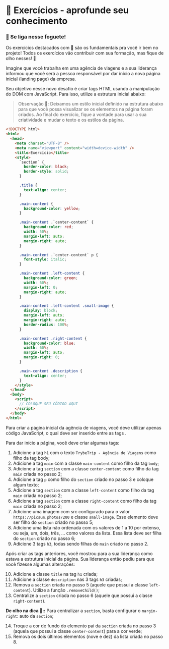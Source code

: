 # 🚀 Exercícios - aprofunde seu conhecimento

### 🚀 Se liga nesse foguete!

Os exercícios destacados com 🚀 são os fundamentais pra você ir bem no projeto! Todos os exercícios vão contribuir com sua formação, mas fique de olho nesses! 👀

Imagine que você trabalha em uma agência de viagens e a sua liderança informou que você será a pessoa responsável por dar início a nova página inicial (landing page) da empresa.

Seu objetivo nesse novo desafio é criar tags HTML usando a manipulação do DOM com JavaScript. Para isso, utilize a estrutura inicial abaixo:

>Observação 🔎: Deixamos um estilo inicial definido na estrutura abaixo para que você possa visualizar se os elementos na página foram criados. Ao final do exercício, fique a vontade para usar a sua criatividade e mudar o texto e os estilos da página.

```html
<!DOCTYPE html>
<html>
  <head>
    <meta charset="UTF-8" />
    <meta name="viewport" content="width=device-width" />
    <title>Exercício</title>
    <style>
      `section` {
        border-color: black;
        border-style: solid;
      }

      .title {
        text-align: center;
      }

      .main-content {
        background-color: yellow;
      }

      .main-content .`center-content` {
        background-color: red;
        width: 50%;
        margin-left: auto;
        margin-right: auto;
      }

      .main-content .`center-content` p {
        font-style: italic;
      }

      .main-content .left-content {
        background-color: green;
        width: 60%;
        margin-left: 0;
        margin-right: auto;
      }

      .main-content .left-content .small-image {
        display: block;
        margin-left: auto;
        margin-right: auto;
        border-radius: 100%;
      }

      .main-content .right-content {
        background-color: blue;
        width: 60%;
        margin-left: auto;
        margin-right: 0;
      }

      .main-content .description {
        text-align: center;
      }
    </style>
  </head>
  <body>
    <script>
      // COLOQUE SEU CÓDIGO AQUI
    </script>
  </body>
</html>
```

Para criar a página inicial da agência de viagens, você deve utilizar apenas código JavaScript, o qual deve ser inserido entre as tags <script> e </script>.

Para dar início a página, você deve criar algumas tags:

1. Adicione a tag `h1` com o texto `TrybeTrip - Agência de Viagens` como filho da tag body;
2. Adicione a tag `main` com a classe `main-content` como filho da tag `body`;
2. Adicione a tag `section` com a classe `center-content` como filho da tag `main` criada no passo 2;
3. Adicione a tag `p` como filho do `section` criado no passo 3 e coloque algum texto;
4. Adicione a tag `section` com a classe `left-content` como filho da tag `main` criada no passo 2;
5. Adicione a tag `section` com a classe `right-content` como filho da tag `main` criada no passo 2;
6. Adicione uma imagem com src configurado para o valor `https://picsum.photos/200` e classe `small-image`. Esse elemento deve ser filho do `section` criado no passo 5;
7. Adicione uma lista não ordenada com os valores de 1 a 10 por extenso, ou seja, um, dois, três, … como valores da lista. Essa lista deve ser filha do `section` criado no passo 6;
8. Adicione 3 tags `h3`, todas sendo filhas do `main` criado no passo 2.

Após criar as tags anteriores, você mostrou para a sua liderança como estava a estrutura inicial da página. Sua liderança então pediu para que você fizesse algumas alterações:

10. Adicione a classe `title` na tag `h1` criada;
10. Adicione a classe `description` nas 3 tags `h3` criadas;
11. Remova a `section` criada no passo 5 (aquele que possui a classe `left-content`). Utilize a função `.removeChild()`;
12. Centralize a `section` criada no passo 6 (aquele que possui a classe `right-content`).

**De olho na dica 👀::** Para centralizar a `section`, basta configurar o `margin-right`: auto da `section`;

14. Troque a cor de fundo do elemento pai da `section` criada no passo 3 (aquela que possui a classe `center-content`) para a cor verde;
14. Remova os dois últimos elementos (nove e dez) da lista criada no passo 8.
